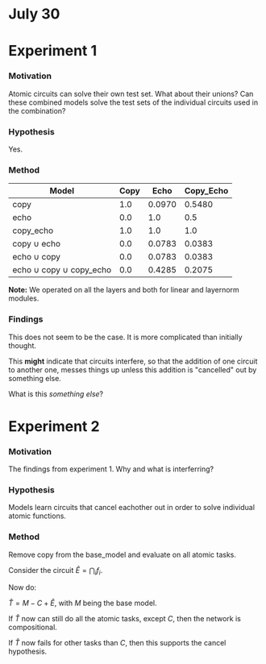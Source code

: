 # July 30

# Experiment 1

### Motivation

Atomic circuits can solve their own test set. What about their unions? Can these combined models solve the test sets of the individual circuits used in the combination?

### Hypothesis
Yes.

### Method

| Model | Copy | Echo | Copy_Echo |
|----------|----------|----------| ----------|
| copy | 1.0 |  0.0970 | 0.5480  |
| echo | 0.0 | 1.0 | 0.5 |
| copy_echo | 1.0 | 1.0 |  1.0 |
| copy $\cup$ echo |  0.0 | 0.0783 | 0.0383 |
| echo $\cup$ copy |  0.0 | 0.0783 | 0.0383 |
| echo $\cup$ copy $\cup$ copy_echo| 0.0 | 0.4285 | 0.2075|

**Note:** We operated on all the layers and both for linear and layernorm modules.

### Findings

This does not seem to be the case. It is more complicated than initially thought. 

This **might** indicate that circuits interfere, so that the addition of one circuit to another one, messes things up unless this addition is "cancelled" out by something else. 

What is this _something else_?

# Experiment 2

### Motivation

The findings from experiment 1. Why and what is interferring?

### Hypothesis

Models learn circuits that cancel eachother out in order to solve individual atomic functions.

### Method

Remove copy from the base_model and evaluate on all atomic tasks.

Consider the circuit $\hat{E}=\bigcap_i f_i$.

Now do:

$\hat{T} = M - C + \hat{E}$, with $M$ being the base model.

If $\hat{T}$ now can still do all the atomic tasks, except $C$, then the network is compositional.

If $\hat{T}$ now fails for other tasks than $C$, then this supports the cancel hypothesis. 

